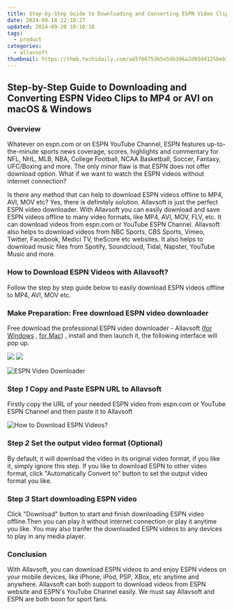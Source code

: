 ```yaml
---
title: Step-by-Step Guide to Downloading and Converting ESPN Video Clips to MP4 or AVI on macOS & Windows
date: 2024-09-18 22:10:27
updated: 2024-09-20 10:10:18
tags:
  - product
categories:
  - allavsoft
thumbnail: https://thmb.techidaily.com/ad5f66753b5e5db396a2d95dd125beb1ea4eecb0fbe535705f1d76a57fc9ac9b.jpg
---
```


## Step-by-Step Guide to Downloading and Converting ESPN Video Clips to MP4 or AVI on macOS & Windows

### Overview

Whatever on espn.com or on ESPN YouTube Channel, ESPN features up-to-the-minute sports news coverage, scores, highlights and commentary for NFL, NHL, MLB, NBA, College Football, NCAA Basketball, Soccer, Fantasy, UFC/Boxing and more. The only minor flaw is that ESPN does not offer download option. What if we want to watch the ESPN videos without internet connection? 

Is there any method that can help to download ESPN videos offline to MP4, AVI, MOV etc? Yes, there is definitely solution. Allavsoft is just the perfect ESPN video downloader. With Allavsoft you can easily download and save ESPN videos offline to many video formats, like MP4, AVI, MOV, FLV, etc. It can download videos from espn.com or YouTube ESPN Channel. Allavsoft also helps to download videos from NBC Sports, CBS Sports, Vimeo, Twitter, Facebook, Medici TV, theScore etc websites. It also helps to download music files from Spotify, Soundcloud, Tidal, Napster, YouTube Music and more.

### How to Download ESPN Videos with Allavsoft?

Follow the step by step guide below to easily download ESPN videos offline to MP4, AVI, MOV etc.

### Make Preparation: Free download ESPN video downloader

Free download the professional ESPN video downloader - Allavsoft ([for Windows](https://tools.techidaily.com/allavsoft/products/) , [for Mac](https://tools.techidaily.com/allavsoft/products/)) , install and then launch it, the following interface will pop up.

[![](https://www.allavsoft.com/how-to/../images/how-to/free-download-win.jpg)](https://tools.techidaily.com/allavsoft/products/) [![](https://www.allavsoft.com/how-to/../images/how-to/free-download-mac.jpg)](https://tools.techidaily.com/allavsoft/products/)

![ESPN Video Downloader](https://www.allavsoft.com/how-to/../images/allavsoft/screen-shot-600.jpg)

### Step _1_ Copy and Paste ESPN URL to Allavsoft

Firstly copy the URL of your needed ESPN video from espn.com or YouTube ESPN Channel and then paste it to Allavsoft

![How to Download ESPN Videos?](https://www.allavsoft.com/how-to/../images/how-to/download-espn-videos/how-to-download-espn-videos.jpg)

### Step _2_ Set the output video format (Optional)

By default, it will download the video in its original video format, if you like it, simply ignore this step. If you like to download ESPN to other video format, click "Automatically Convert to" button to set the output video format you like.

### Step _3_ Start downloading ESPN video

Click "Download" button to start and finish downloading ESPN video offline.Then you can play it without internet connection or play it anytime you like. You may also tranfer the downloaded ESPN videos to any devices to play in any media player. 

### Conclusion

With Allavsoft, you can download ESPN videos to and enjoy ESPN videos on your mobile devices, like iPhone, iPod, PSP, XBox, etc anytime and anywhere. Allavsoft can both support to download videos from ESPN website and ESPN's YouTube Channel easily. We must say Allavsoft and ESPN are both boon for sport fans.

<ins class="adsbygoogle"
     style="display:block"
     data-ad-format="autorelaxed"
     data-ad-client="ca-pub-7571918770474297"
     data-ad-slot="1223367746"></ins>



<ins class="adsbygoogle"
     style="display:block"
     data-ad-client="ca-pub-7571918770474297"
     data-ad-slot="8358498916"
     data-ad-format="auto"
     data-full-width-responsive="true"></ins>
